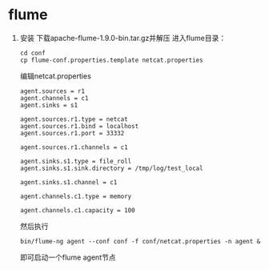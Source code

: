 # flume

1. 安装
    下载apache-flume-1.9.0-bin.tar.gz并解压
    进入flume目录：
    ```
    cd conf
    cp flume-conf.properties.template netcat.properties
    ``` 
    
    编辑netcat.properties
    ```
   agent.sources = r1
   agent.channels = c1
   agent.sinks = s1
   
   agent.sources.r1.type = netcat
   agent.sources.r1.bind = localhost
   agent.sources.r1.port = 33332
   
   agent.sources.r1.channels = c1
   
   agent.sinks.s1.type = file_roll
   agent.sinks.s1.sink.directory = /tmp/log/test_local
   
   agent.sinks.s1.channel = c1

   agent.channels.c1.type = memory
   
   agent.channels.c1.capacity = 100 
   ```
   
   然后执行
   ```
   bin/flume-ng agent --conf conf -f conf/netcat.properties -n agent &
   ```
   即可启动一个flume agent节点



